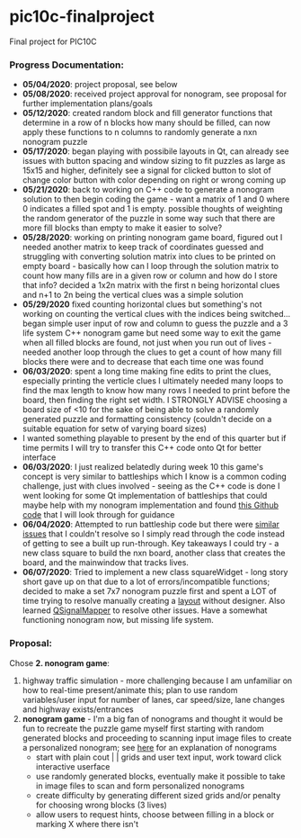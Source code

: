 # pic10c-finalproject
Final project for PIC10C

### Progress Documentation:
* **05/04/2020**: project proposal, see below
* **05/08/2020**: received project approval for nonogram, see proposal for further implementation plans/goals
* **05/12/2020**: created random block and fill generator functions that determine in a row of n blocks how many should be filled, can now apply these functions to n columns to randomly generate a nxn nonogram puzzle
* **05/17/2020**: began playing with possibile layouts in Qt, can already see issues with button spacing and window sizing to fit puzzles as large as 15x15 and higher, definitely see a signal for clicked button to slot of change color button with color depending on right or wrong coming up
* **05/21/2020**: back to working on C++ code to generate a nonogram solution to then begin coding the game - want a matrix of 1 and 0 where 0 indicates a filled spot and 1 is empty. possible thoughts of weighting the random generator of the puzzle in some way such that there are more fill blocks than empty to make it easier to solve?
* **05/28/2020**: working on printing nonogram game board, figured out I needed another matrix to keep track of coordinates guessed and struggling with converting solution matrix into clues to be printed on empty board - basically how can I loop through the solution matrix to count how many fills are in a given row or column and how do I store that info? decided a 1x2n matrix with the first n being horizontal clues and n+1 to 2n being the vertical clues was a simple solution
* **05/29/2020** fixed counting horizontal clues but something's not working on counting the vertical clues with the indices being switched... began simple user input of row and column to guess the puzzle and a 3 life system C++ nonogram game but need some way to exit the game when all filled blocks are found, not just when you run out of lives - needed another loop through the clues to get a count of how many fill blocks there were and to decrease that each time one was found
* **06/03/2020**: spent a long time making fine edits to print the clues, especially printing the verticle clues I ultimately needed many loops to find the max length to know how many rows I needed to print before the board, then finding the right set width. I STRONGLY ADVISE choosing a board size of <10 for the sake of being able to solve a randomly generated puzzle and formatting consistency (couldn't decide on a suitable equation for setw of varying board sizes)
* I wanted something playable to present by the end of this quarter but if time permits I will try to transfer this C++ code onto Qt for better interface
* **06/03/2020**: I just realized belatedly during week 10 this game's concept is very similar to battleships which I know is a common coding challenge, just with clues involved - seeing as the C++ code is done I went looking for some Qt implementation of battleships that could maybe help with my nonogram implementation and found [this Github code](https://github.com/amahdy/qtbattleship) that I will look through for guidance
* **06/04/2020**: Attempted to run battleship code but there were [similar issues](https://stackoverflow.com/questions/5511275/qt-create-and-qlabel-why-is-there-an-error) that I couldn't resolve so I simply read through the code instead of getting to see a built up run-through. Key takeaways I could try - a new class square to build the nxn board, another class that creates the board, and the mainwindow that tracks lives.
* **06/07/2020**: Tried to implement a new class squareWidget - long story short gave up on that due to a lot of errors/incompatible functions; decided to make a set 7x7 nonogram puzzle first and spent a LOT of time trying to resolve manually creating a [layout](https://stackoverflow.com/questions/1508939/qt-layout-on-qmainwindow#:~:text=Just%20select%20your%20central%20QWidget%20and%20press%20a%20make%2Dlayout%20button.&text=Add%20at%20least%20one%20widget,and%20fills%20all%20the%20surface.) without designer. Also learned [QSignalMapper](https://stackoverflow.com/questions/5153157/passing-an-argument-to-a-slot) to resolve other issues. Have a somewhat functioning nonogram now, but missing life system.

### Proposal:
Chose **2. nonogram game**:
1. highway traffic simulation - more challenging because I am unfamiliar on how to real-time present/animate this; plan to use random variables/user input for number of lanes, car speed/size, lane changes and highway exists/entrances
2. **nonogram game** - I'm a big fan of nonograms and thought it would be fun to recreate the puzzle game myself first starting with random generated blocks and proceeding to scanning input image files to create a personalized nonogram; see [here](https://en.wikipedia.org/wiki/Nonogram) for an explanation of nonograms
    * start with plain cout | | grids and user text input, work toward click interactive userface
    * use randomly generated blocks, eventually make it possible to take in image files to scan and form personalized nonograms
    * create difficulty by generating different sized grids and/or penalty for choosing wrong blocks (3 lives)
    * allow users to request hints, choose between filling in a block or marking X where there isn't
